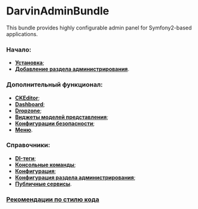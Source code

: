 # DarvinAdminBundle
This bundle provides highly configurable admin panel for Symfony2-based applications.

### Начало:

- [**Установка**](Resources/doc/installation.md);
- [**Добавление раздела администрирования**](Resources/doc/admin_section_adding.md).

### Дополнительный функционал:

- [**CKEditor**](Resources/doc/ckeditor.md);
- [**Dashboard**](Resources/doc/dashboard.md);
- [**Dropzone**](Resources/doc/dropzone.md);
- [**Виджеты моделей представления**](Resources/doc/view_widgets.md);
- [**Конфигурации безопасности**](Resources/doc/security_configurations.md);
- [**Меню**](Resources/doc/menu.md).

### Справочники:

- [**DI-теги**](Resources/doc/reference/di_tags.md);
- [**Консольные команды**](Resources/doc/reference/commands.md);
- [**Конфигурация**](Resources/doc/reference/configuration.md);
- [**Конфигурация раздела администрирования**](Resources/doc/reference/admin_section_configuration.md);
- [**Публичные сервисы**](Resources/doc/reference/services.md).

### [Рекомендации по стилю кода](Resources/doc/coding_standards.md)
